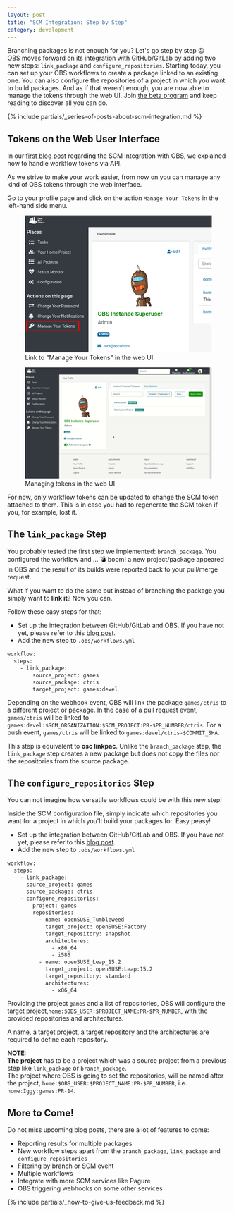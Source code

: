 ```yaml
---
layout: post
title: "SCM Integration: Step by Step"
category: development
---
```


Branching packages is not enough for you? Let's go step by step 😉  
OBS moves forward on its integration with GitHub/GitLab by adding two new steps: `link_package` and `configure_repositories`.
Starting today, you can set up your OBS workflows to create a package linked to an existing one.
You can also configure the repositories of a project in which you want to build packages.
And as if that weren’t enough, you are now able to manage the tokens through the web UI.
Join [the beta program](/2018/10/04/the-beta-program/) and keep reading to discover all you can do.

{% include partials/_series-of-posts-about-scm-integration.md %}

## Tokens on the Web User Interface

In our [first blog post](/2021/05/31/scm-integration) regarding the SCM integration with OBS, we explained how to handle workflow tokens via API.

As we strive to make your work easier, from now on you can manage any kind of OBS tokens through the web interface.

Go to your profile page and click on the action `Manage Your Tokens` in the left-hand side menu.

<figure>
  <img src="/images/posts/step_by_step/manage_your_tokens.png" alt="Link to Manage Your Tokens in the web UI" width="500px" />
  <figcaption>Link to "Manage Your Tokens" in the web UI</figcaption>
</figure>

<figure>
  <img src="/images/posts/step_by_step/tokens_ui.gif" alt="Managing tokens in the web UI" width="1000px" />
  <figcaption>Managing tokens in the web UI</figcaption>
</figure>

For now, only workflow tokens can be updated to change the SCM token attached to them. This is in case you had to regenerate the SCM token if you, for example, lost it.


## The `link_package` Step

You probably tested the first step we implemented: `branch_package`.
You configured the workflow and ... 💣 boom! a new project/package appeared in OBS and the result of its builds were reported back to your pull/merge request.

What if you want to do the same but instead of branching the package you simply want to **link it**? Now you can.

Follow these easy steps for that:

- Set up the integration between GitHub/GitLab and OBS. If you have not yet, please refer to this [blog post](/2021/05/31/scm-integration/).
- Add the new step to `.obs/workflows.yml`

```
workflow:
  steps:
    - link_package:
        source_project: games
        source_package: ctris
        target_project: games:devel
```

Depending on the webhook event, OBS will link the package `games/ctris` to a
different project or package. In the case of a pull request event, `games/ctris` will
be linked to `games:devel:$SCM_ORGANIZATION:$SCM_PROJECT:PR-$PR_NUMBER/ctris`. For a
push event, `games/ctris` will be linked to `games:devel/ctris-$COMMIT_SHA`.

This step is equivalent to **osc linkpac**.
Unlike the `branch_package` step, the `link_package` step creates a new package
but does not copy the files nor the repositories from the source package.

## The `configure_repositories` Step

You can not imagine how versatile workflows could be with this new step!

Inside the SCM configuration file, simply indicate which repositories you want for a project in which you'll build your packages for. Easy peasy!

- Set up the integration between GitHub/GitLab and OBS. If you have not yet, please refer to this [blog post](/2021/05/31/scm-integration/).
- Add the new step to `.obs/workflows.yml`

```
workflow:
  steps:
    - link_package:
      source_project: games
      source_package: ctris
    - configure_repositories:
        project: games
        repositories:
          - name: openSUSE_Tumbleweed
            target_project: openSUSE:Factory
            target_repository: snapshot
            architectures:
              - x86_64
              - i586
          - name: openSUSE_Leap_15.2
            target_project: openSUSE:Leap:15.2
            target_repository: standard
            architectures:
              - x86_64
```

Providing the project `games` and a list of repositories, OBS will configure the target project,`home:$OBS_USER:$PROJECT_NAME:PR-$PR_NUMBER`,
with the provided repositories and architectures.

A name, a target project, a target repository and the architectures are required to define each repository.

**NOTE:**  
**The project** has to be a project which was a source project from a previous step like `link_package` or `branch_package`.  
The project where OBS is going to set the repositories, will be named after the project, `home:$OBS_USER:$PROJECT_NAME:PR-$PR_NUMBER`, i.e. `home:Iggy:games:PR-14`.

## More to Come!

Do not miss upcoming blog posts, there are a lot of features to come:

- Reporting results for multiple packages
- New workflow steps apart from the `branch_package`, `link_package` and `configure_repositories`
- Filtering by branch or SCM event
- Multiple workflows
- Integrate with more SCM services like Pagure
- OBS triggering webhooks on some other services

{% include partials/_how-to-give-us-feedback.md %}
